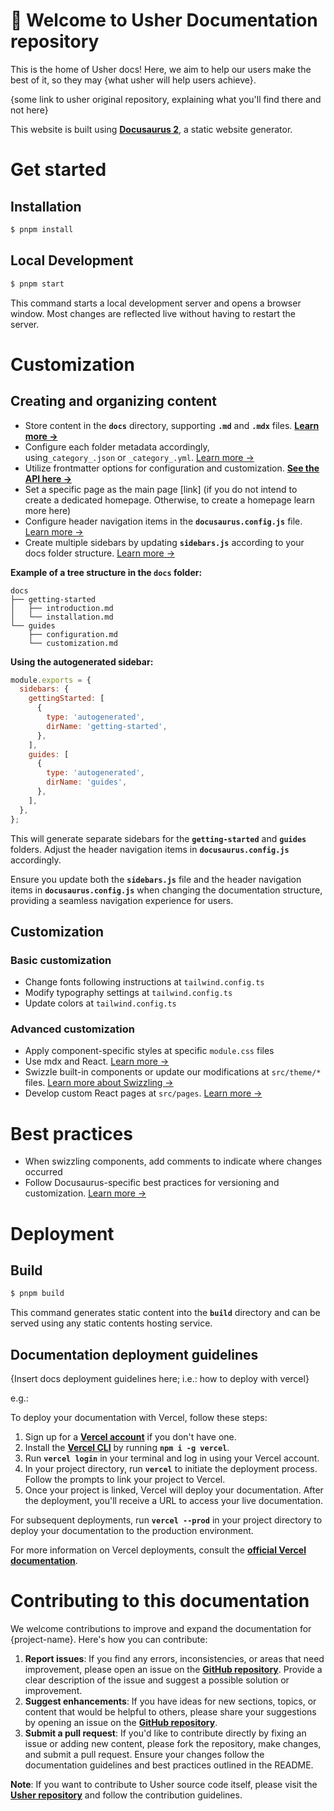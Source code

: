 # 📖 **Welcome to Usher Documentation repository**

This is the home of Usher docs! Here, we aim to help our users make the best of it, so they may {what usher will help users achieve}.

{some link to usher original repository, explaining what you'll find there and not here}

This website is built using **[Docusaurus 2](https://docusaurus.io/)**, a static website generator.

# Get started

## Installation

```sh
$ pnpm install

```

## Local Development

```sh
$ pnpm start
```

This command starts a local development server and opens a browser window. Most changes are reflected live without having to restart the server.

# C**ustomization**

## Creating and organizing content

- Store content in the **`docs`** directory, supporting **`.md`** and **`.mdx`** files. **[Learn more →](https://docusaurus.io/docs/create-doc)**
- Configure each folder metadata accordingly, using`_category_.json` or `_category_.yml`. [Learn more →](https://docusaurus.io/docs/sidebar/autogenerated#category-item-metadata)
- Utilize frontmatter options for configuration and customization. **[See the API here →](https://docusaurus.io/docs/api/plugins/@docusaurus/plugin-content-docs#markdown-front-matter)**
- Set a specific page as the main page [link] (if you do not intend to create a dedicated homepage. Otherwise, to create a homepage learn more here)
- Configure header navigation items in the **`docusaurus.config.js`** file. [Learn more →](https://docusaurus.io/docs/docs-multi-instance#docs-navbar-items)
- Create multiple sidebars by updating **`sidebars.js`** according to your docs folder structure. [Learn more →](https://docusaurus.io/docs/sidebar/multiple-sidebars)

**Example of a tree structure in the `docs` folder:**

```
docs
├── getting-started
│   ├── introduction.md
│   └── installation.md
└── guides
    ├── configuration.md
    └── customization.md

```

**Using the autogenerated sidebar:**

```js
module.exports = {
  sidebars: {
    gettingStarted: [
      {
        type: 'autogenerated',
        dirName: 'getting-started',
      },
    ],
    guides: [
      {
        type: 'autogenerated',
        dirName: 'guides',
      },
    ],
  },
};

```

This will generate separate sidebars for the **`getting-started`** and **`guides`** folders. Adjust the header navigation items in **`docusaurus.config.js`** accordingly.

Ensure you update both the **`sidebars.js`** file and the header navigation items in **`docusaurus.config.js`** when changing the documentation structure, providing a seamless navigation experience for users.

## Customization

### Basic customization

- Change fonts following instructions at `tailwind.config.ts`
- Modify typography settings at `tailwind.config.ts`
- Update colors at `tailwind.config.ts`

### Advanced customization

- Apply component-specific styles at specific `module.css` files
- Use mdx and React. [Learn more →](https://docusaurus.io/docs/markdown-features/react)
- Swizzle built-in components or update our modifications at `src/theme/*` files. [Learn more about Swizzling →](https://docusaurus.io/docs/swizzling)
- Develop custom React pages at `src/pages`. [Learn more →](https://docusaurus.io/docs/creating-pages#add-a-react-page)

# Best practices

- When swizzling components, add comments to indicate where changes occurred
- Follow Docusaurus-specific best practices for versioning and customization. [Learn more →](https://docusaurus.io/docs/versioning#recommended-practices)

# Deployment

## Build

```sh
$ pnpm build
```

This command generates static content into the **`build`** directory and can be served using any static contents hosting service.

## Documentation d**eployment guidelines**

{Insert docs deployment guidelines here; i.e.: how to deploy with vercel}

e.g.:

To deploy your documentation with Vercel, follow these steps:

1. Sign up for a **[Vercel account](https://vercel.com/signup)** if you don't have one.
2. Install the **[Vercel CLI](https://vercel.com/download)** by running **`npm i -g vercel`**.
3. Run **`vercel login`** in your terminal and log in using your Vercel account.
4. In your project directory, run **`vercel`** to initiate the deployment process. Follow the prompts to link your project to Vercel.
5. Once your project is linked, Vercel will deploy your documentation. After the deployment, you'll receive a URL to access your live documentation.

For subsequent deployments, run **`vercel --prod`** in your project directory to deploy your documentation to the production environment.

For more information on Vercel deployments, consult the **[official Vercel documentation](https://vercel.com/docs)**.

# Contributing to this documentation

We welcome contributions to improve and expand the documentation for {project-name}. Here's how you can contribute:

1. **Report issues**: If you find any errors, inconsistencies, or areas that need improvement, please open an issue on the **[GitHub repository](https://github.com/usherlabs/usher/issues)**. Provide a clear description of the issue and suggest a possible solution or improvement.
2. **Suggest enhancements**: If you have ideas for new sections, topics, or content that would be helpful to others, please share your suggestions by opening an issue on the **[GitHub repository](https://github.com/usherlabs/usher/issues)**.
3. **Submit a pull request**: If you'd like to contribute directly by fixing an issue or adding new content, please fork the repository, make changes, and submit a pull request. Ensure your changes follow the documentation guidelines and best practices outlined in the README.

**Note**: If you want to contribute to Usher source code itself, please visit the **[Usher repository](https://github.com/usherlabs/usher)** and follow the contribution guidelines.